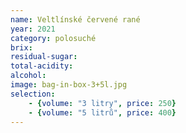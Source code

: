 ```yaml
---
name: Veltlínské červené rané 
year: 2021
category: polosuché
brix: 
residual-sugar: 
total-acidity: 
alcohol: 
image: bag-in-box-3+5l.jpg
selection:
    - {volume: "3 litry", price: 250}
    - {volume: "5 litrů", price: 400}
---
```

